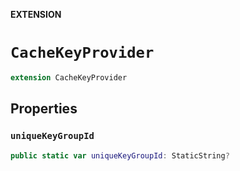**EXTENSION**

# `CacheKeyProvider`
```swift
extension CacheKeyProvider
```

## Properties
### `uniqueKeyGroupId`

```swift
public static var uniqueKeyGroupId: StaticString?
```
